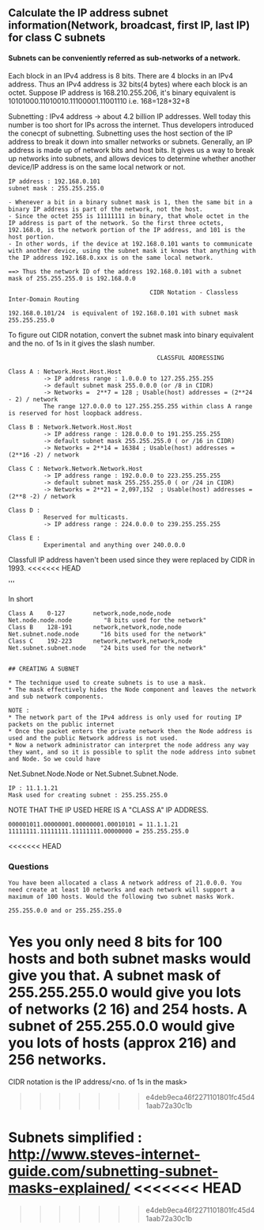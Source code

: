 ## Calculate the IP address subnet information(Network, broadcast, first IP, last IP) for class C subnets

#### Subnets can be conveniently referred as sub-networks of a network.

Each block in an IPv4 address is 8 bits. There are 4 blocks in an IPv4 address. Thus an IPv4 address is 32 bits(4 bytes) where each block is an octet.
Suppose IP address is 168.210.255.206, it's binary equivalent is 10101000.11010010.11100001.11001110
i.e. 168=128+32+8

Subnetting : IPv4 address -> about 4.2 billion IP addresses. Well today this number is too short for IPs across the internet. Thus developers introduced the conecpt of subnetting.
Subnetting uses the host section of the IP address to break it down into smaller networks or subnets.
Generally, an IP address is made up of network bits and host bits. It gives us a way to break up networks into subnets, and allows devices to determine whether another device/IP address is on the same local network or not.

```
IP address : 192.168.0.101
subnet mask : 255.255.255.0

- Whenever a bit in a binary subnet mask is 1, then the same bit in a binary IP address is part of the network, not the host.
- Since the octet 255 is 11111111 in binary, that whole octet in the IP address is part of the network. So the first three octets, 192.168.0, is the network portion of the IP address, and 101 is the host portion.
- In other words, if the device at 192.168.0.101 wants to communicate with another device, using the subnet mask it knows that anything with the IP address 192.168.0.xxx is on the same local network.

==> Thus the network ID of the address 192.168.0.101 with a subnet mask of 255.255.255.0 is 192.168.0.0
```

                                            CIDR Notation - Classless Inter-Domain Routing

```
192.168.0.101/24  is equivalent of 192.168.0.101 with subnet mask 255.255.255.0
```
To figure out CIDR notation, convert the subnet mask into binary equivalent and the no. of 1s in it gives the slash number.


                                              CLASSFUL ADDRESSING
                                          
```
Class A : Network.Host.Host.Host   
          -> IP address range : 1.0.0.0 to 127.255.255.255
          -> default subnet mask 255.0.0.0 (or /8 in CIDR)
          -> Networks =  2**7 = 128 ; Usable(host) addresses = (2**24 - 2) / network
          The range 127.0.0.0 to 127.255.255.255 within class A range is reserved for host loopback address.
```
```            
Class B : Network.Network.Host.Host  
          -> IP address range : 128.0.0.0 to 191.255.255.255
          -> default subnet mask 255.255.255.0 ( or /16 in CIDR)
          -> Networks = 2**14 = 16384 ; Usable(host) addresses =  (2**16 -2) / network 
```
```          
Class C : Network.Network.Network.Host    
          -> IP address range : 192.0.0.0 to 223.255.255.255 
          -> default subnet mask 255.255.255.0 ( or /24 in CIDR)
          -> Networks = 2**21 = 2,097,152  ; Usable(host) addresses =  (2**8 -2) / network                                     
```
```
Class D : 
          Reserved for multicasts. 
          -> IP address range : 224.0.0.0 to 239.255.255.255
```
```
Class E : 
          Experimental and anything over 240.0.0.0
```       
Classfull IP address haven't been used since they were replaced by CIDR in 1993.
<<<<<<< HEAD

'''

In short
```
Class A    0-127        network,node,node,node          Net.node.node.node         "8 bits used for the network"
Class B    128-191      network,network,node,node       Net.subnet.node.node      "16 bits used for the network"
Class C    192-223      network,network,network,node    Net.subnet.subnet.node    "24 bits used for the network"
```


```

## CREATING A SUBNET

* The technique used to create subnets is to use a mask.
* The mask effectively hides the Node component and leaves the network and sub network components.

NOTE :
* The network part of the IPv4 address is only used for routing IP packets on the public internet
* Once the packet enters the private network then the Node address is used and the public Network address is not used.
* Now a network administrator can interpret the node address any way they want, and so it is possible to split the node address into subnet and Node. So we could have
```
Net.Subnet.Node.Node or Net.Subnet.Subnet.Node.

```
IP : 11.1.1.21
Mask used for creating subnet : 255.255.255.0
```

NOTE THAT THE IP USED HERE IS A "CLASS A" IP ADDRESS.

```
000001011.00000001.00000001.00010101 = 11.1.1.21
11111111.11111111.11111111.00000000 = 255.255.255.0
```
<<<<<<< HEAD

### Questions
```
You have been allocated a class A network address of 21.0.0.0. You need create at least 10 networks and each network will support a maximum of 100 hosts. Would the following two subnet masks Work.

255.255.0.0 and or 255.255.255.0
```
Yes you only need 8 bits for 100 hosts and both subnet masks would give you that.
A subnet mask of 255.255.255.0 would give you lots of networks (2 16) and 254 hosts.
A subnet of 255.255.0.0 would give you lots of hosts (approx 216) and 256 networks.
=======
CIDR notation is the IP address/<no. of 1s in the mask>
>>>>>>> e4deb9eca46f2271101801fc45d41aab72a30c1b



Subnets simplified : http://www.steves-internet-guide.com/subnetting-subnet-masks-explained/
<<<<<<< HEAD
=======


>>>>>>> e4deb9eca46f2271101801fc45d41aab72a30c1b
